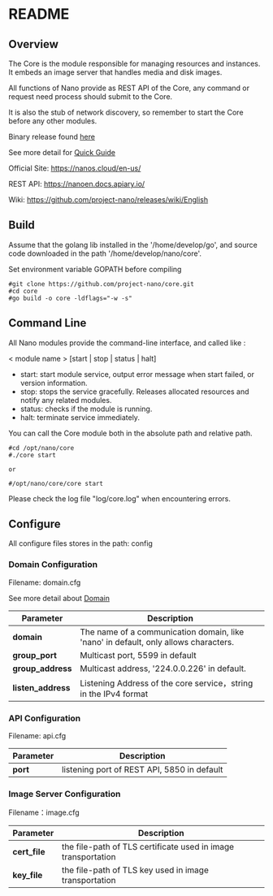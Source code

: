 # README

## Overview

The Core is the module responsible for managing resources and instances. It embeds an image server that handles media and disk images. 

All functions of Nano provide as REST API of the Core, any command or request need process should submit to the Core. 

It is also the stub of network discovery, so remember to start the Core before any other modules.



Binary release found [here](<https://github.com/project-nano/releases/releases>)

See more detail for [Quick Guide](<https://nanocloud.readthedocs.io/projects/guide/en/latest/concept.html>)

Official Site: <https://nanos.cloud/en-us/>

REST API: <https://nanoen.docs.apiary.io/>

Wiki: <https://github.com/project-nano/releases/wiki/English>

## Build

Assume that the golang lib installed in the '/home/develop/go',  and source code downloaded in the path '/home/develop/nano/core'.

Set environment variable GOPATH before compiling

```
#git clone https://github.com/project-nano/core.git
#cd core
#go build -o core -ldflags="-w -s"
```



## Command Line

All Nano modules provide the command-line interface, and called like :

< module name > [start | stop | status | halt]

- start: start module service, output error message when start failed, or version information.
- stop: stops the service gracefully. Releases allocated resources and notify any related modules.
- status: checks if the module is running.
- halt: terminate service immediately.

You can call the Core module both in the absolute path and relative path.

```
#cd /opt/nano/core
#./core start

or

#/opt/nano/core/core start
```

Please check the log file "log/core.log" when encountering errors.

## Configure

All configure files stores in the path: config

### Domain Configuration

Filename: domain.cfg

See more detail about [Domain](<https://nanocloud.readthedocs.io/projects/guide/en/latest/concept.html#communicate-domain>)

| Parameter          | Description                                                  |
| ------------------ | ------------------------------------------------------------ |
| **domain**         | The name of a communication domain, like 'nano' in default, only allows characters. |
| **group_port**     | Multicast port, 5599 in default                              |
| **group_address**  | Multicast address, '224.0.0.226' in default.                 |
| **listen_address** | Listening Address of the core service，string in the IPv4 format |

### API Configuration

Filename: api.cfg

| Parameter | Description                                 |
| --------- | ------------------------------------------- |
| **port**  | listening port of REST API, 5850 in default |



### Image Server Configuration

Filename：image.cfg

| Parameter     | Description                                                  |
| ------------- | ------------------------------------------------------------ |
| **cert_file** | the file-path of TLS certificate used in image transportation |
| **key_file**  | the file-path of TLS key used in image transportation        |

